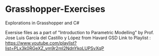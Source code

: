 # Grasshopper-Exercises
Explorations in Grasshopper and C#

Exersise files as a part of "Introduction to Parametric Modelling" by Prof. Jose Luis García del Castillo y López from Havard GSD
Link to Playlist : https://www.youtube.com/playlist?list=PLx3k0RGeXZ_ym9r2mI2NdnYkoLUPSvXqP

